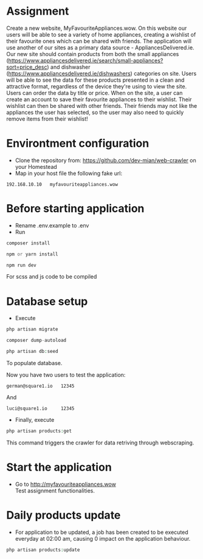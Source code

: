 # Assignment
Create a new website, MyFavouriteAppliances.wow. 
On this website our users will be able to see a variety of home appliances, creating a wishlist of their favourite ones which can be shared with friends. 
The application will use another of our sites as a primary data source - AppliancesDelivered.ie. Our new site should contain products from both the small appliances 
(https://www.appliancesdelivered.ie/search/small-appliances?sort=price_desc) and dishwasher (https://www.appliancesdelivered.ie/dishwashers) categories on site. Users will be able to see the data for these products presented in a clean and attractive format, regardless of the device they're using to view the site. Users can order the data by title or price. 
When on the site, a user can create an account to save their favourite appliances to their wishlist. Their wishlist can then be shared with other friends. Their friends may not like the appliances the user has selected, so the user may also need to quickly remove items from their wishlist! 


# Environtment configuration
- Clone the repository from: https://github.com/dev-mian/web-crawler on your Homestead
- Map in your host file the following fake url:
```
192.168.10.10	myfavouriteappliances.wow 
```
# Before starting application
- Rename .env.example to .env
- Run<br/>
```php
composer install
```

```php
npm or yarn install
```

```php
npm run dev
```
For scss and js code to be compiled

# Database setup
- Execute<br/>
```php
php artisan migrate
```

```php
composer dump-autoload
```

```php
php artisan db:seed
```
To populate database.<br/>

Now you have two users to test the application:<br/>
```
german@square1.io	12345 
```
And<br/>
```
luci@square1.io 	12345 
```

- Finally, execute<br/>
```php
php artisan products:get
```
This command triggers the crawler for data retriving through webscraping.

# Start the application
- Go to http://myfavouriteappliances.wow<br/>
Test assignment functionalities.

# Daily products update
- For application to be updated, a job has been created to be executed everyday at 02:00 am, causing 0 impact on the application behaviour.
```php
php artisan products:update
```
 
